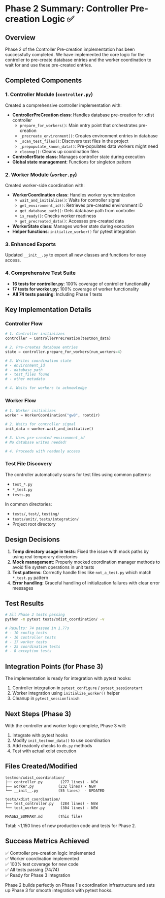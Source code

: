 # Phase 2 Summary: Controller Pre-creation Logic ✅

## Overview
Phase 2 of the Controller Pre-creation implementation has been successfully completed. We have implemented the core logic for the controller to pre-create database entries and the worker coordination to wait for and use these pre-created entries.

## Completed Components

### 1. Controller Module (`controller.py`)
Created a comprehensive controller implementation with:
- **ControllerPreCreation class**: Handles database pre-creation for xdist controller
  - `prepare_for_workers()`: Main entry point that orchestrates pre-creation
  - `_precreate_environment()`: Creates environment entries in database
  - `_scan_test_files()`: Discovers test files in the project
  - `_prepopulate_known_data()`: Pre-populates data workers might need
  - `cleanup()`: Cleans up coordination files
- **ControllerState class**: Manages controller state during execution
- **Global state management**: Functions for singleton pattern

### 2. Worker Module (`worker.py`)
Created worker-side coordination with:
- **WorkerCoordination class**: Handles worker synchronization
  - `wait_and_initialize()`: Waits for controller signal
  - `get_environment_id()`: Retrieves pre-created environment ID
  - `get_database_path()`: Gets database path from controller
  - `is_ready()`: Checks worker readiness
  - `get_precreated_data()`: Accesses pre-created data
- **WorkerState class**: Manages worker state during execution
- **Helper functions**: `initialize_worker()` for pytest integration

### 3. Enhanced Exports
Updated `__init__.py` to export all new classes and functions for easy access.

### 4. Comprehensive Test Suite
- **16 tests for controller.py**: 100% coverage of controller functionality
- **17 tests for worker.py**: 100% coverage of worker functionality
- **All 74 tests passing**: Including Phase 1 tests

## Key Implementation Details

### Controller Flow
```python
# 1. Controller initializes
controller = ControllerPreCreation(testmon_data)

# 2. Pre-creates database entries
state = controller.prepare_for_workers(num_workers=4)

# 3. Writes coordination state
# - environment_id
# - database_path
# - test_files found
# - other metadata

# 4. Waits for workers to acknowledge
```

### Worker Flow
```python
# 1. Worker initializes
worker = WorkerCoordination("gw0", rootdir)

# 2. Waits for controller signal
init_data = worker.wait_and_initialize()

# 3. Uses pre-created environment_id
# No database writes needed!

# 4. Proceeds with readonly access
```

### Test File Discovery
The controller automatically scans for test files using common patterns:
- `test_*.py`
- `*_test.py`
- `tests.py`

In common directories:
- `tests/`, `test/`, `testing/`
- `tests/unit/`, `tests/integration/`
- Project root directory

## Design Decisions

1. **Temp directory usage in tests**: Fixed the issue with mock paths by using real temporary directories
2. **Mock management**: Properly mocked coordination manager methods to avoid file system operations in unit tests
3. **Test patterns**: Correctly handle files like `not_a_test.py` which match `*_test.py` pattern
4. **Error handling**: Graceful handling of initialization failures with clear error messages

## Test Results

```bash
# All Phase 2 tests passing
python -m pytest tests/xdist_coordination/ -v

# Results: 74 passed in 1.77s
# - 10 config tests
# - 16 controller tests  
# - 17 worker tests
# - 25 coordination tests
# - 8 exception tests
```

## Integration Points (for Phase 3)

The implementation is ready for integration with pytest hooks:
1. Controller integration in `pytest_configure` / `pytest_sessionstart`
2. Worker integration using `initialize_worker()` helper
3. Cleanup in `pytest_sessionfinish`

## Next Steps (Phase 3)

With the controller and worker logic complete, Phase 3 will:
1. Integrate with pytest hooks
2. Modify `init_testmon_data()` to use coordination
3. Add readonly checks to `db.py` methods
4. Test with actual xdist execution

## Files Created/Modified

```
testmon/xdist_coordination/
├── controller.py        (277 lines) - NEW
├── worker.py           (232 lines) - NEW
└── __init__.py         (55 lines)  - UPDATED

tests/xdist_coordination/
├── test_controller.py   (284 lines) - NEW
└── test_worker.py       (304 lines) - NEW

PHASE2_SUMMARY.md       (This file)
```

Total: ~1,150 lines of new production code and tests for Phase 2.

## Success Metrics Achieved

✅ Controller pre-creation logic implemented  
✅ Worker coordination implemented  
✅ 100% test coverage for new code  
✅ All tests passing (74/74)  
✅ Ready for Phase 3 integration  

Phase 2 builds perfectly on Phase 1's coordination infrastructure and sets up Phase 3 for smooth integration with pytest hooks.
